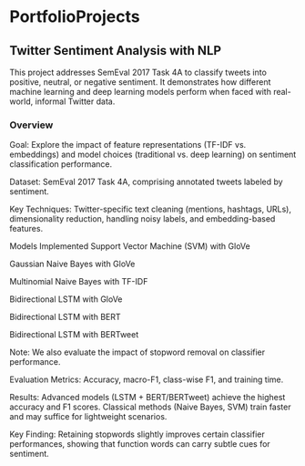 # PortfolioProjects
## Twitter Sentiment Analysis with NLP
This project addresses SemEval 2017 Task 4A to classify tweets into positive, neutral, or negative sentiment. It demonstrates how different machine learning and deep learning models perform when faced with real-world, informal Twitter data.

### Overview
Goal: Explore the impact of feature representations (TF-IDF vs. embeddings) and model choices (traditional vs. deep learning) on sentiment classification performance.

Dataset: SemEval 2017 Task 4A, comprising annotated tweets labeled by sentiment.

Key Techniques: Twitter-specific text cleaning (mentions, hashtags, URLs), dimensionality reduction, handling noisy labels, and embedding-based features.

Models Implemented
Support Vector Machine (SVM) with GloVe

Gaussian Naive Bayes with GloVe

Multinomial Naive Bayes with TF-IDF

Bidirectional LSTM with GloVe

Bidirectional LSTM with BERT

Bidirectional LSTM with BERTweet

Note: We also evaluate the impact of stopword removal on classifier performance.

Evaluation
Metrics: Accuracy, macro-F1, class-wise F1, and training time.

Results: Advanced models (LSTM + BERT/BERTweet) achieve the highest accuracy and F1 scores. Classical methods (Naive Bayes, SVM) train faster and may suffice for lightweight scenarios.

Key Finding: Retaining stopwords slightly improves certain classifier performances, showing that function words can carry subtle cues for sentiment.
